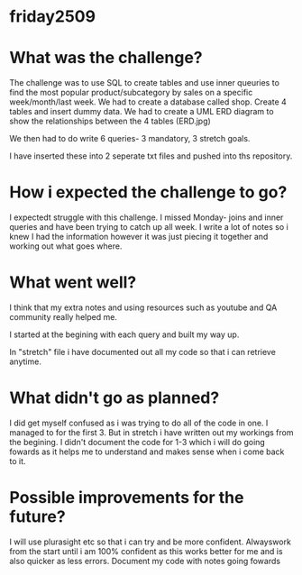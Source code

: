 # friday2509

# What was the challenge?
The challenge was to use SQL to create tables and use inner queuries to find the most popular product/subcategory by sales on a specific week/month/last week. 
We had to create a database called shop. Create 4 tables and insert dummy data.
We had to create a UML ERD diagram to show the relationships between the 4 tables (ERD.jpg)

We then had to do write 6 queries- 3 mandatory, 3 stretch goals.

I have inserted these into 2 seperate txt files and pushed into ths repository.

# How i expected the challenge to go?

I expectedt struggle with this challenge. I missed Monday- joins and inner queries and have been trying to catch up all week. 
I write a lot of notes so i knew I had the information however it was just piecing it together and working out what goes where.

# What went well?

I think that my extra notes and using resources such as youtube and QA community really helped me.

I started at the begining with each query and built my way up. 

In "stretch" file i have documented out all my code so that i can retrieve anytime. 

# What didn't go as planned?

I did get myself confused as i was trying to do all of the code in one. I managed to for the first 3. But in stretch i have written out my workings from the begining.
I didn't document the code for 1-3 which i will do going fowards as it helps me to understand and makes sense when i come back to it.

# Possible improvements for the future?

I will use plurasight etc so that i can try and be more confident.
Alwayswork from the start until i am 100% confident as this works better for me and is also quicker as less errors.
Document my code with notes going fowards

